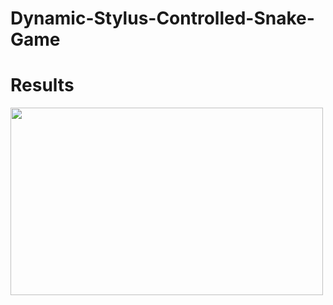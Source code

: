 # Dynamic-Stylus-Controlled-Snake-Game

# Results



<img src="Results/stylus__.gif" width="500" height="300" />
